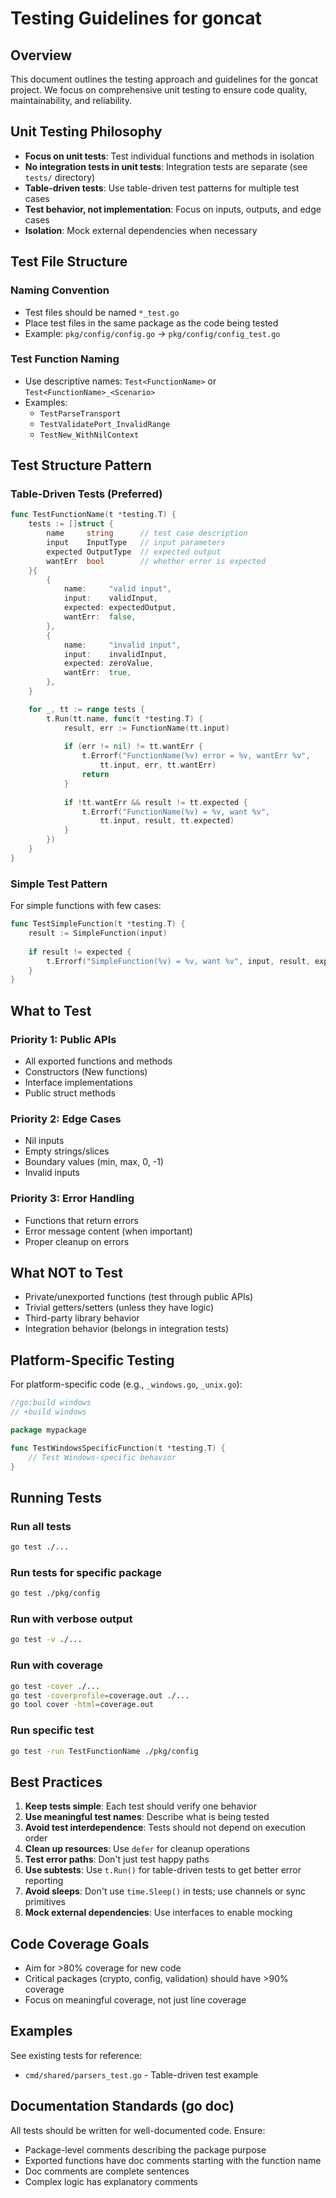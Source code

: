 # Testing Guidelines for goncat

## Overview

This document outlines the testing approach and guidelines for the goncat project. We focus on comprehensive unit testing to ensure code quality, maintainability, and reliability.

## Unit Testing Philosophy

- **Focus on unit tests**: Test individual functions and methods in isolation
- **No integration tests in unit tests**: Integration tests are separate (see `tests/` directory)
- **Table-driven tests**: Use table-driven test patterns for multiple test cases
- **Test behavior, not implementation**: Focus on inputs, outputs, and edge cases
- **Isolation**: Mock external dependencies when necessary

## Test File Structure

### Naming Convention
- Test files should be named `*_test.go`
- Place test files in the same package as the code being tested
- Example: `pkg/config/config.go` → `pkg/config/config_test.go`

### Test Function Naming
- Use descriptive names: `Test<FunctionName>` or `Test<FunctionName>_<Scenario>`
- Examples:
  - `TestParseTransport`
  - `TestValidatePort_InvalidRange`
  - `TestNew_WithNilContext`

## Test Structure Pattern

### Table-Driven Tests (Preferred)

```go
func TestFunctionName(t *testing.T) {
    tests := []struct {
        name     string      // test case description
        input    InputType   // input parameters
        expected OutputType  // expected output
        wantErr  bool        // whether error is expected
    }{
        {
            name:     "valid input",
            input:    validInput,
            expected: expectedOutput,
            wantErr:  false,
        },
        {
            name:     "invalid input",
            input:    invalidInput,
            expected: zeroValue,
            wantErr:  true,
        },
    }

    for _, tt := range tests {
        t.Run(tt.name, func(t *testing.T) {
            result, err := FunctionName(tt.input)
            
            if (err != nil) != tt.wantErr {
                t.Errorf("FunctionName(%v) error = %v, wantErr %v", 
                    tt.input, err, tt.wantErr)
                return
            }
            
            if !tt.wantErr && result != tt.expected {
                t.Errorf("FunctionName(%v) = %v, want %v", 
                    tt.input, result, tt.expected)
            }
        })
    }
}
```

### Simple Test Pattern

For simple functions with few cases:

```go
func TestSimpleFunction(t *testing.T) {
    result := SimpleFunction(input)
    
    if result != expected {
        t.Errorf("SimpleFunction(%v) = %v, want %v", input, result, expected)
    }
}
```

## What to Test

### Priority 1: Public APIs
- All exported functions and methods
- Constructors (New functions)
- Interface implementations
- Public struct methods

### Priority 2: Edge Cases
- Nil inputs
- Empty strings/slices
- Boundary values (min, max, 0, -1)
- Invalid inputs

### Priority 3: Error Handling
- Functions that return errors
- Error message content (when important)
- Proper cleanup on errors

## What NOT to Test

- Private/unexported functions (test through public APIs)
- Trivial getters/setters (unless they have logic)
- Third-party library behavior
- Integration behavior (belongs in integration tests)

## Platform-Specific Testing

For platform-specific code (e.g., `_windows.go`, `_unix.go`):

```go
//go:build windows
// +build windows

package mypackage

func TestWindowsSpecificFunction(t *testing.T) {
    // Test Windows-specific behavior
}
```

## Running Tests

### Run all tests
```bash
go test ./...
```

### Run tests for specific package
```bash
go test ./pkg/config
```

### Run with verbose output
```bash
go test -v ./...
```

### Run with coverage
```bash
go test -cover ./...
go test -coverprofile=coverage.out ./...
go tool cover -html=coverage.out
```

### Run specific test
```bash
go test -run TestFunctionName ./pkg/config
```

## Best Practices

1. **Keep tests simple**: Each test should verify one behavior
2. **Use meaningful test names**: Describe what is being tested
3. **Avoid test interdependence**: Tests should not depend on execution order
4. **Clean up resources**: Use `defer` for cleanup operations
5. **Test error paths**: Don't just test happy paths
6. **Use subtests**: Use `t.Run()` for table-driven tests to get better error reporting
7. **Avoid sleeps**: Don't use `time.Sleep()` in tests; use channels or sync primitives
8. **Mock external dependencies**: Use interfaces to enable mocking

## Code Coverage Goals

- Aim for >80% coverage for new code
- Critical packages (crypto, config, validation) should have >90% coverage
- Focus on meaningful coverage, not just line coverage

## Examples

See existing tests for reference:
- `cmd/shared/parsers_test.go` - Table-driven test example

## Documentation Standards (go doc)

All tests should be written for well-documented code. Ensure:
- Package-level comments describing the package purpose
- Exported functions have doc comments starting with the function name
- Doc comments are complete sentences
- Complex logic has explanatory comments
